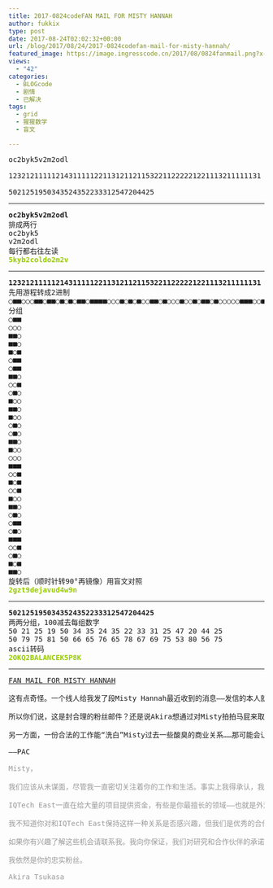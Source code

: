 ```yaml
---
title: 2017-0824codeFAN MAIL FOR MISTY HANNAH
author: fukkix
type: post
date: 2017-08-24T02:02:32+00:00
url: /blog/2017/08/24/2017-0824codefan-mail-for-misty-hannah/
featured_image: https://image.ingresscode.cn/2017/08/0824fanmail.png?x-oss-process=image/resize,m_fill,w_700,h_220
views:
  - "42"
categories:
  - BLOGcode
  - 剧情
  - 已解决
tags:
  - grid
  - 猩猩数学
  - 盲文

---
```

<pre>oc2byk5v2m2odl

12321211111214311111221131211211532211222221221113211111131

5021251950343524352233312547204425<!--more--></pre>

* * *

<pre><strong>oc2byk5v2m2odl
</strong>排成两行
oc2byk5
v2m2odl
每行都右往左读<strong>
<span style="color: #99cc00;">5kyb2coldo2m2v</span></strong></pre>

* * *

<pre><strong>12321211111214311111221131211211532211222221221113211111131
</strong>先用游程转成2进制
○■■○○○■■○■■○■○■○■■○■■■■○○○■○■○■○○■■○■○○○■○○■○■■○■○○○○○■■■○○■■○■○○■■○○■■○○■○○■■○■○■■■○○■○■○■○■■■○
分组
○■■
○○○
■■○
■■○
■○■
○■■
○■■
■■○
○○■
○■○
■○○
■■○
■○○
○■○
○■○
■■○
■○○
○○○
■■■
○○■
■○■
○○■
■○○
■■○
○■○
○■■
○■○
■■■
○○■
○■○
■○■
■■○
旋转后（顺时针转90°再镜像）用盲文对照<strong>
<span style="color: #99cc00;">2gzt9dejavud4w9n</span></strong></pre>

* * *

<pre><strong>5021251950343524352233312547204425
</strong>两两分组，100减去每组数字
50 21 25 19 50 34 35 24 35 22 33 31 25 47 20 44 25
50 79 75 81 50 66 65 76 65 78 67 69 75 53 80 56 75
ascii转码<strong>
<span style="color: #99cc00;">2OKQ2BALANCEK5P8K</span></strong></pre>

* * *

<pre><a href="http://investigate.ingress.com/2017/08/24/fanmail-for-misty-hannah/">FAN MAIL FOR MISTY HANNAH

</a>这有点奇怪。一个线人给我发了段Misty Hannah最近收到的消息——发信的本人就是Akira Tsukasa。顺便，前几天泄露出的Akira和她IQTecher的同事聊天记录里表明她对Misty的计划和目的很感兴趣……

所以你们说，这是封合理的粉丝邮件？还是说Akira想通过对Misty拍拍马屁来取得她的潜力研究进展。如果是后者——嗯，Tsukasa女士——我觉得你太不了解Misty了……那位女性太精明，这点小手段她不用想就知道。

另一方面，一份合法的工作能“洗白”Misty过去一些酸臭的商业关系……那可能会让人提起兴趣……我们都有不想为人知的秘密，唯一不同的是Misty的秘密被拉斯维加斯的武装暴徒层层守卫着……

——PAC</pre>

<pre><span style="color: #999999;">Misty，</span>

<span style="color: #999999;">我们应该从未谋面，尽管我一直密切关注着你的工作和生活。事实上我得承认，我是你的粉丝——我看到了你在拉斯维加斯和好莱坞时期的一些表演录像，真是太强了。当然，还有你的工作，和那些三字机构的合作，同样令人惊奇。现在，允许我回到商业对话模式。</span>

<span style="color: #999999;">IQTech East一直在给大量的项目提供资金，有些是你最擅长的领域——也就是外源研究和Portal-Driven远程查看，远程参与和传输（你提出的著名现象：“Teleportaling”的一个分支）——我超爱你在奥斯汀那个视频的。</span>

<span style="color: #999999;">我不知道你对和IQTech East保持这样一种关系是否感兴趣，但我们是优秀的合作伙伴，我们可以为您在住房方面提供多项服务，还有旅行（可以把你的魔法加进我们公司活动里，那一定很赞），当然还包括全面的国际保护和优先安全服务。种种以上这些，我猜想，你可能会发现一些有用的以前没法解决的关系。</span>

<span style="color: #999999;">如果你有兴趣了解这些机会请联系我。我向你保证，我们对研究和合作伙伴的承诺一诺千金。</span>

<span style="color: #999999;">我依然是你的忠实粉丝。</span>

<span style="color: #999999;">Akira Tsukasa</span></pre>